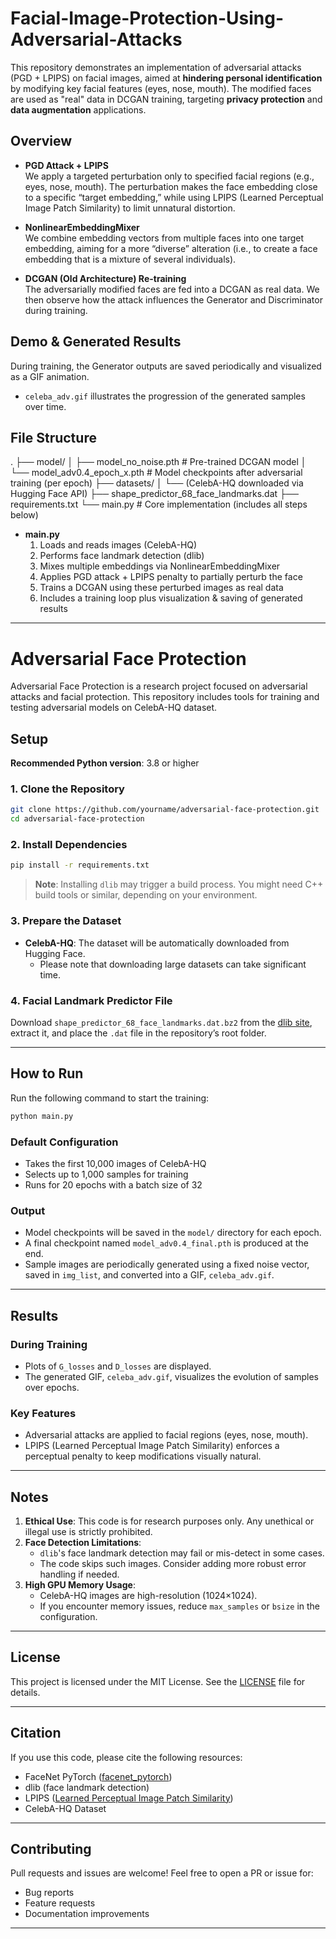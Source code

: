 # Facial-Image-Protection-Using-Adversarial-Attacks

This repository demonstrates an implementation of adversarial attacks (PGD + LPIPS) on facial images, aimed at **hindering personal identification** by modifying key facial features (eyes, nose, mouth). The modified faces are used as "real" data in DCGAN training, targeting **privacy protection** and **data augmentation** applications.


## Overview

- **PGD Attack + LPIPS**  
  We apply a targeted perturbation only to specified facial regions (e.g., eyes, nose, mouth). The perturbation makes the face embedding close to a specific “target embedding,” while using LPIPS (Learned Perceptual Image Patch Similarity) to limit unnatural distortion.

- **NonlinearEmbeddingMixer**  
  We combine embedding vectors from multiple faces into one target embedding, aiming for a more “diverse” alteration (i.e., to create a face embedding that is a mixture of several individuals).

- **DCGAN (Old Architecture) Re-training**  
  The adversarially modified faces are fed into a DCGAN as real data. We then observe how the attack influences the Generator and Discriminator during training.


<!-- You could insert a diagram or sample facial image modifications here, for better illustration (e.g.): -->
<!-- ![Overall Architecture](path/to/architecture.png) -->



## Demo & Generated Results

During training, the Generator outputs are saved periodically and visualized as a GIF animation.  
- `celeba_adv.gif` illustrates the progression of the generated samples over time.

<!-- Insert actual generated sample images or GIFs here (e.g.): -->
<!-- ![Sample Generation](path/to/generated_samples.gif) -->



## File Structure
. ├── model/ │ ├── model_no_noise.pth # Pre-trained DCGAN model │ └── model_adv0.4_epoch_x.pth # Model checkpoints after adversarial training (per epoch) ├── datasets/ │ └── (CelebA-HQ downloaded via Hugging Face API) ├── shape_predictor_68_face_landmarks.dat ├── requirements.txt └── main.py # Core implementation (includes all steps below)


- **main.py**  
  1. Loads and reads images (CelebA-HQ)  
  2. Performs face landmark detection (dlib)  
  3. Mixes multiple embeddings via NonlinearEmbeddingMixer  
  4. Applies PGD attack + LPIPS penalty to partially perturb the face  
  5. Trains a DCGAN using these perturbed images as real data  
  6. Includes a training loop plus visualization & saving of generated results  

---

# Adversarial Face Protection

Adversarial Face Protection is a research project focused on adversarial attacks and facial protection. This repository includes tools for training and testing adversarial models on CelebA-HQ dataset.


## Setup

**Recommended Python version**: 3.8 or higher

### 1. Clone the Repository

```bash
git clone https://github.com/yourname/adversarial-face-protection.git
cd adversarial-face-protection
```

### 2. Install Dependencies

```bash
pip install -r requirements.txt
```

> **Note**: Installing `dlib` may trigger a build process. You might need C++ build tools or similar, depending on your environment.

### 3. Prepare the Dataset

- **CelebA-HQ**: The dataset will be automatically downloaded from Hugging Face.
  - Please note that downloading large datasets can take significant time.

### 4. Facial Landmark Predictor File

Download `shape_predictor_68_face_landmarks.dat.bz2` from the [dlib site](http://dlib.net/files/shape_predictor_68_face_landmarks.dat.bz2), extract it, and place the `.dat` file in the repository’s root folder.

---

## How to Run

Run the following command to start the training:

```bash
python main.py
```

### Default Configuration

- Takes the first 10,000 images of CelebA-HQ
- Selects up to 1,000 samples for training
- Runs for 20 epochs with a batch size of 32

### Output

- Model checkpoints will be saved in the `model/` directory for each epoch.
- A final checkpoint named `model_adv0.4_final.pth` is produced at the end.
- Sample images are periodically generated using a fixed noise vector, saved in `img_list`, and converted into a GIF, `celeba_adv.gif`.

---

## Results

### During Training

- Plots of `G_losses` and `D_losses` are displayed.
- The generated GIF, `celeba_adv.gif`, visualizes the evolution of samples over epochs.

### Key Features

- Adversarial attacks are applied to facial regions (eyes, nose, mouth).
- LPIPS (Learned Perceptual Image Patch Similarity) enforces a perceptual penalty to keep modifications visually natural.

<!-- Optional: Add visual aids -->
<!-- ![Loss Curve](path/to/loss_plot.png) -->
<!-- ![Before & After Attack](path/to/before_after.png) -->

---

## Notes

1. **Ethical Use**: This code is for research purposes only. Any unethical or illegal use is strictly prohibited.
2. **Face Detection Limitations**: 
   - `dlib`'s face landmark detection may fail or mis-detect in some cases.
   - The code skips such images. Consider adding more robust error handling if needed.
3. **High GPU Memory Usage**:
   - CelebA-HQ images are high-resolution (1024×1024).
   - If you encounter memory issues, reduce `max_samples` or `bsize` in the configuration.

---

## License

This project is licensed under the MIT License. See the [LICENSE](LICENSE) file for details.

---

## Citation

If you use this code, please cite the following resources:

- FaceNet PyTorch ([facenet_pytorch](https://github.com/timesler/facenet-pytorch))
- dlib (face landmark detection)
- LPIPS ([Learned Perceptual Image Patch Similarity](https://github.com/richzhang/PerceptualSimilarity))
- CelebA-HQ Dataset

---

## Contributing

Pull requests and issues are welcome! Feel free to open a PR or issue for:

- Bug reports
- Feature requests
- Documentation improvements

---
